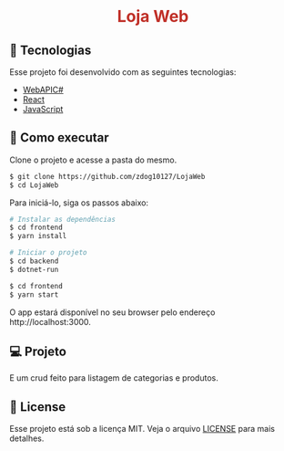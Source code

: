 <br />
<p align="center">

<h1 align="center">
    <p style="color:#C03028">Loja Web</p>
</h1>

## 🧪 Tecnologias

Esse projeto foi desenvolvido com as seguintes tecnologias:

- [WebAPIC#](https://learn.microsoft.com/pt-br/dotnet/csharp/)
- [React](https://reactjs.org/)
- [JavaScript](https://www.javascript.com/)

## 🚀 Como executar

Clone o projeto e acesse a pasta do mesmo.

```bash
$ git clone https://github.com/zdog10127/LojaWeb
$ cd LojaWeb
```

Para iniciá-lo, siga os passos abaixo:
```bash
# Instalar as dependências
$ cd frontend
$ yarn install

# Iniciar o projeto
$ cd backend
$ dotnet-run

$ cd frontend
$ yarn start
```
O app estará disponível no seu browser pelo endereço http://localhost:3000.

## 💻 Projeto

E um crud feito para listagem de categorias e produtos.

## 📝 License

Esse projeto está sob a licença MIT. Veja o arquivo [LICENSE](LICENSE.md) para mais detalhes.
